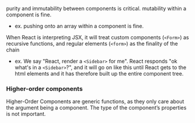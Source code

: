 
purity and immutability between components is critical. mutability within a component is fine.
- ex. pushing onto an array within a component is fine.

When React is interpreting JSX, it will treat custom components (`<Form>`) as recursive functions, and regular elements (`<form>`) as the finality of the chain
- ex. We say "React, render a `<Sidebar>` for me". React responds "ok what's in a `<Sidebar>`?", and it will go on like this until React gets to the html elements and it has therefore built up the entire component tree.

### Higher-order components
Higher-Order Components are generic functions, as they only care about the argument being a component. The type of the component’s properties is not important.